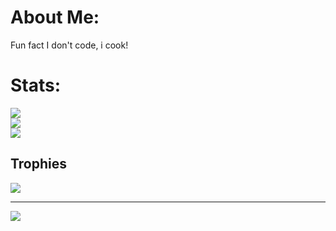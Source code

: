 # About Me:
Fun fact I don't code, i cook!

# Stats:
![](https://github-readme-stats.vercel.app/api?username=imightbeasamurai&theme=gruvbox&hide_border=true&include_all_commits=true&count_private=true)<br/>
![](https://github-readme-streak-stats.herokuapp.com/?user=imightbeasamurai&theme=gruvbox&hide_border=true)<br/>
![](https://github-readme-stats.vercel.app/api/top-langs/?username=imightbeasamurai&theme=gruvbox&hide_border=true&include_all_commits=true&count_private=true&layout=compact)

## Trophies
![](https://github-profile-trophy.vercel.app/?username=imightbeasamurai&theme=gruvbox&no-frame=false&no-bg=false&margin-w=4)

---
[![](https://visitcount.itsvg.in/api?id=imightbeasamurai&icon=5&color=2)](https://visitcount.itsvg.in)
